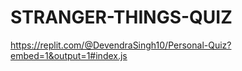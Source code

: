 # STRANGER-THINGS-QUIZ

https://replit.com/@DevendraSingh10/Personal-Quiz?embed=1&output=1#index.js
